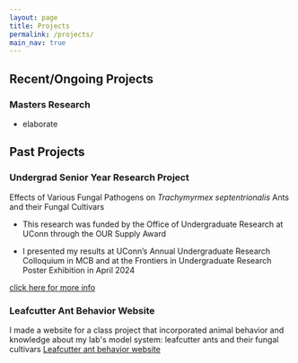 ```yaml
---
layout: page
title: Projects
permalink: /projects/
main_nav: true
---
```


## Recent/Ongoing Projects
### Masters Research
- elaborate

## Past Projects
### Undergrad Senior Year Research Project
Effects of Various Fungal Pathogens on _Trachymyrmex septentrionalis_ Ants and their Fungal Cultivars

- This research was funded by the Office of Undergraduate Research at UConn through the OUR Supply Award

- I presented my results at UConn’s Annual Undergraduate Research Colloquium in MCB and at the Frontiers in Undergraduate Research Poster Exhibition in April 2024

[click here for more info](/undergrad-research-project/)


### Leafcutter Ant Behavior Website
I made a website for a class project that incorporated animal behavior and knowledge about my lab's model system: leafcutter ants and their fungal cultivars
<a href="https://caprinalpugliese.wixsite.com/leafcutter-ants" target="_blank">Leafcutter ant behavior website</a>